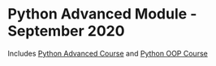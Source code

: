 # Python Advanced Module - September 2020
Includes [Python Advanced Course](https://softuni.bg/trainings/3013/python-advanced-september-2020) and [Python OOP Course](https://softuni.bg/trainings/3014/python-oop-october-2020)
